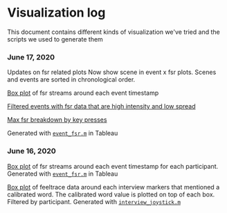 # Visualization log
This document contains different kinds of visualization we've tried and the scripts we used to generate them

### June 17, 2020
Updates on fsr related plots
Now show scene in event x fsr plots. Scenes and events are sorted in chronological order.

[Box plot](visualizations/Event_x_fsr_box_sorted.pdf) of fsr streams around each event timestamp

[Filtered events with fsr data that are high intensity and low spread](visualizations/Event_x_fsr_box_sorted.pdf)

[Max fsr breakdown by key presses](visualizations/Event_x_fsr_maxfsr.pdf)

Generated with [`event_fsr.m`](experiments/event_fsr.m) in Tableau

### June 16, 2020
[Box plot](visualizations/Event_x_fsr_box_0.pdf) of fsr streams around each event timestamp for each participant. 
Generated with [`event_fsr.m`](experiments/event_fsr.m) in Tableau

[Box plot](visualizations/calibrated_words_interview_box_0.pdf) of feeltrace data around each interview markers that mentioned a calibrated word. The calibrated word value is plotted on top of each box. Filtered by participant. 
Generated with [`interview_joystick.m`](experiments/interview_joystick.m)
